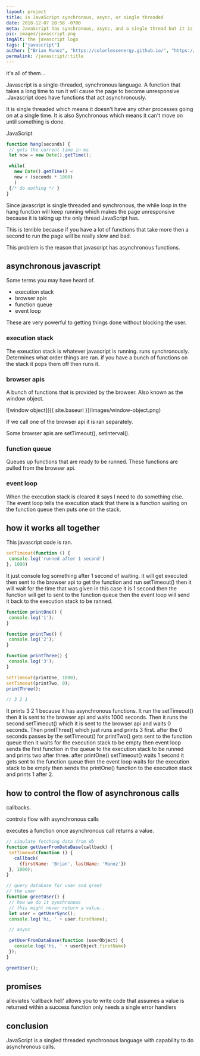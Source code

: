 ```yaml
---
layout: project
title: is JavaScript synchronous, async, or single threaded
date: 2018-12-07 10:58 -0700
meta: JavaScript has synchronous, async, and a single thread but it is a singled threaded synchronous language with capability to do asynchronous calls.
pic: images/javascript.png
imgAlt: the javascript logo
tags: ["javascript"]
author: ["Brian Munoz", "https://colorlessenergy.github.io/", "https://github.com/colorlessenergy"]
permalink: /javascript/:title
---
```


it's all of them...

Javascript is a single-threaded, synchronous language. A function that takes a long time to run it will cause the page to become unresponsive .Javascript does have functions that act asynchronously.

It is single threaded which means it doesn't have any other processes going on at a single time. It is also Synchronous which means it can't move on until something is done.

<p class="highlight__file-desc">
 JavaScript
</p>

```javascript
function hang(seconds) {
 // gets the current time in ms
 let now = new Date().getTime();

 while(
   new Date().getTime() <
   now + (seconds * 1000)
   )
 {/* do nothing */ }
}
```

Since javascript is single threaded and synchronous, the while loop in the hang function will keep running which makes the page unresponsive because it is taking up the only thread JavaScript has.

This is terrible because if you have a lot of functions that take more then a second to run the page will be really slow and bad.

This problem is the reason that javascript has asynchronous functions.

## asynchronous javascript

Some terms you may have heard of.

* execution stack
* browser apis
* function queue
* event loop

These are very powerful to getting things done without blocking the user.

### execution stack

The exeuction stack is whatever javascript is running. runs synchronously. Determines what order things are ran. if you have a bunch of functions on the stack it pops them off then runs it.

### browser apis

A bunch of functions that is provided by the browser. Also known as the window object.

![window object]({{ site.baseurl }}/images/window-object.png)

If we call one of the browser api it is ran separately.

Some browser apis are <span class="highlight__code">setTimeout()</span>, <span class="highlight__code">setInterval()</span>.

### function queue

Queues up functions that are ready to be runned. These functions are pulled from the browser api.

### event loop

When the execution stack is cleared it says I need to do something else. The event loop tells the execution stack that there is a function waiting on the function queue then puts one on the stack.

## how it works all together

This javascript code is ran.

```javascript
setTimeout(function () {
 console.log('runned after 1 second')
}, 1000)
```

It just console log something after 1 second of waiting. it will get executed then sent to the browser api to get the function and run <span class="highlight__code">setTimeout()</span> then it will wait for the time that was given in this case it is 1 second then the function will get to sent to the function queue then the event loop will send it back to the execution stack to be ranned.


```javascript
function printOne() {
 console.log('1');
}

function printTwo() {
 console.log('2');
}

function printThree() {
 console.log('3');
}

setTimeout(printOne, 1000);
setTimeout(printTwo, 0);
printThree();

// 3 2 1
```

It prints 3 2 1 because it has asynchronous functions. It run the <span class="highlight__code">setTimeout()</span> then it is sent to the browser api and waits 1000 seconds. Then it runs the second <span class="highlight__code">setTimeout()</span> which it is sent to the browser api and waits 0 seconds. Then <span class="highlight__code">printThree()</span> which just runs and prints 3 first. after the 0 seconds passes by the <span class="highlight__code">setTimeout()</span> for <span class="highlight__code">printTwo()</span> gets sent to the function queue then it waits for the execution stack to be empty then event loop sends the first function in the queue to the execution stack to be runned and prints two after three. after <span class="highlight__code">printOne()</span> <span class="highlight__code">setTimeout()</span> waits 1 second it gets sent to the function queue then the event loop waits for the execution stack to be empty then sends the <span class="highlight__code">printOne()</span> function to the execution stack and prints 1 after 2.


## how to control the flow of asynchronous calls

callbacks.

controls flow with asynchronous calls

executes a function once asynchronous call returns a value.

```javascript
// simulate fetching data from db
function getUserFromDataBase(callback) {
 setTimeout(function () {
   callback(
     {firstName: 'Brian', lastName: 'Munoz'})
 }, 1000);
}

// query database for user and greet
// the user
function greetUser() {
 // how we do it synchronous
 // this might never return a value..
 let user = getUserSync();
 console.log('hi, ' + user.firstName);

 // async

 getUserFromDataBase(function (userObject) {
   console.log('hi, ' + userObject.firstName)
 });
}

greetUser();

```

## promises

alleviates 'callback hell'
allows you to write code that assumes a value is returned within a success function
only needs a single error handlers

## conclusion

JavaScript is a singled threaded synchronous language with capability to do asynchronous calls.
